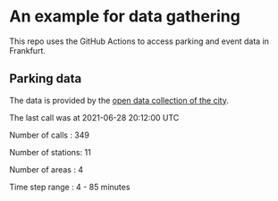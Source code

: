# An example for data gathering

This repo uses the GitHub Actions to access parking and event data in Frankfurt.

## Parking data
The data is provided by the [open data collection of the city](https://www.offenedaten.frankfurt.de/).

The last call was at 2021-06-28 20:12:00 UTC

Number of calls   : 349

Number of stations:  11

Number of areas   :   4

Time step range   :   4 -  85 minutes

